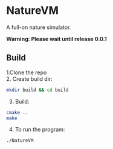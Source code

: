 # NatureVM
A full-on nature simulator.

<strong>Warning: Please wait until release 0.0.1</strong>
## Build
1.Clone the repo<br>
2. Create build dir:
```bash
mkdir build && cd build
```
3. Build:
```bash
cmake ..
make
```
4. To run the program:
```bash
./NatureVM
```
